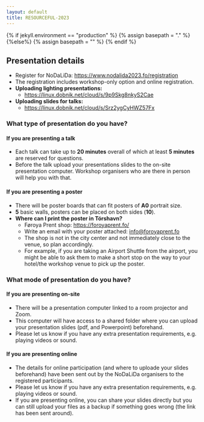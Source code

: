 ```yaml
---
layout: default
title: RESOURCEFUL-2023
---
```

{% if jekyll.environment  == "production" %}
        {% assign basepath = "." %}
        {%else%}
        {% assign basepath = "" %}
        {% endif %}


## Presentation details

- Register for NoDaLiDa: <https://www.nodalida2023.fo/registration>
- The registration includes workshop-only option and online registration.
- __Uploading lighting presentations:__
  - <https://linux.dobnik.net/cloud/s/9p9Skg8nkyS2Cae>
- __Uploading slides for talks:__
  - <https://linux.dobnik.net/cloud/s/Srz2ygCyHWZ57Fx>


### What type of presentation do you have?

#### If you are presenting a talk

  - Each talk can take up to **20 minutes** overall of which at least **5 minutes** are reserved for questions.
  - Before the talk upload your presentations slides to the on-site presentation computer. Workshop organisers who are there in person will help you with that.
  

#### If you are presenting a poster

  - There will be poster boards that can fit posters of **A0** portrait size.
  - __5__ basic walls, posters can be placed on both sides (__10__).
  - __Where can I print the poster in Tórshavn?__
    - Føroya Prent shop: <https://foroyaprent.fo/> 
    - Write an email with your poster attached: <info@foroyaprent.fo>  
    - The shop is not in the city center and not immediately close to the venue, so plan accordingly.
    - For example, if you are taking an Airport Shuttle from the airport, you might be able to ask them to make a short stop on the way to your hotel/the workshop venue to pick up the poster.


### What mode of presentation do you have?

#### If you are presenting on-site

  - There will be a presentation computer linked to a room projector and Zoom.
  - This computer will have access to a shared folder where you can upload your presentation slides (pdf, and Powerpoint) beforehand.
  - Please let us know if you have any extra presentation requirements, e.g. playing videos or sound. 

#### If you are presenting online

  - The details for online participation (and where to uploade your slides beforehand) have been sent out by the NoDaLiDa organisers to the registered participants.
  - Please let us know if you have any extra presentation requirements, e.g. playing videos or sound. 
  - If you are presenting online, you can share your slides directly but you can still upload your files as a backup if something goes wrong (the link has been sent around).



